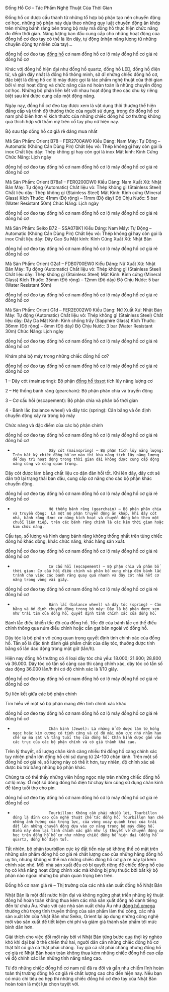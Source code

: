  Đồng Hồ Cơ – Tác Phẩm Nghệ Thuật Của Thời Gian

Đồng hồ cơ được cấu thành từ những tổ hợp bộ phận tạo nên chuyển động cơ học, những bộ phận này dựa theo những quy luật chuyển động ăn khớp trên những bánh răng bên trong bộ máy mà đồng hồ thực hiện chức năng đo đếm thời gian. Năng lượng ban đầu cung cấp cho những hoạt động của đồng hồ cơ đeo tay có thể là lên dây, tự động (nhận năng lượng từ những chuyển động tự nhiên của tay)…


đồng hồ cơ đeo tay <a href=http://www.donghodeotaychinhhang.com/tin-tuc-dong-ho/dong-ho-phu-kien-thoi-trang-duoc-yeu-thich-nhat.html>đồng hồ</a> cơ nam đồng hồ cơ lộ máy đồng hồ cơ giá rẻ đồng hồ cơ

Khác với đồng hồ hiện đại như đồng hồ quartz, đồng hồ LED, đồng hồ điện tử, và gần đây nhất là đồng hồ thông minh, sở dĩ những chiếc đồng hồ cơ, đặc biệt là đồng hồ cơ lộ máy được gọi là tác phẩm nghệ thuật của thời gian bởi vì mọi hoạt động và chức năng của nó hoàn toàn là những chuyển động cơ học. Những bộ phận liên kết với nhau hoạt động theo các chu kỳ riêng biệt sau khi được cung cấp một động năng.

Ngày nay, đồng hồ cơ đeo tay được xem là vật dụng thời thượng thể hiện đẳng cấp và trình độ thưởng thức của người sử dụng, trong đó đồng hồ cơ nam phổ biến hơn vì kích thước của những chiếc đồng hồ cơ thường không quá thích hợp với thẩm mỹ trên cổ tay phụ nữ hiện nay.

 
Bộ sưu tập đồng hồ cơ giá rẻ đáng mua nhất

 

Mã Sản Phẩm: Orient B78 – FER2700AW0
Kiểu Dáng: Nam
Máy: Tự Động – Automatic (Không Cần Dùng Pin)
Chất liệu vỏ: Thép không gỉ hay còn gọi là inox
Chất liệu dây: Thép không gỉ hay còn gọi là inox
Mặt kính: Kính Cứng
Chức Năng: Lịch ngày

đồng hồ cơ đeo tay đồng hồ cơ nam đồng hồ cơ lộ máy đồng hồ cơ giá rẻ đồng hồ cơ

 

Mã Sản Phẩm: Orient B78a1 – FER0200DW0
Kiểu Dáng: Nam
Xuất Xứ: Nhật Bản
Máy: Tự động (Automatic)
Chất liệu vỏ: Thép không gỉ (Stainless Steel)
Chất liệu dây: Thép không gỉ (Stainless Steel)
Mặt Kính: Kính cứng (Mineral Glass)
Kích Thước: 41mm (Độ rộng) – 11mm (Độ dày)
Độ Chịu Nước: 5 bar (Water Resistant 50m)
Chức Năng: Lịch ngày

đồng hồ cơ đeo tay đồng hồ cơ nam đồng hồ cơ lộ máy đồng hồ cơ giá rẻ đồng hồ cơ

 

Mã Sản Phẩm: Seiko B72 – SSA078K1
Kiểu Dáng: Nam
Máy: Tự Động – Automatic (Không Cần Dùng Pin)
Chất liệu vỏ: Thép không gỉ hay còn gọi là inox
Chất liệu dây: Dây Cao Su
Mặt kính: Kính Cứng
Xuất Xứ: Nhật Bản

đồng hồ cơ đeo tay đồng hồ cơ nam đồng hồ cơ lộ máy đồng hồ cơ giá rẻ đồng hồ cơ

 

Mã Sản Phẩm: Orient G2a1 – FDB0700EW0
Kiểu Dáng: Nữ
Xuất Xứ: Nhật Bản
Máy: Tự động (Automatic)
Chất liệu vỏ: Thép không gỉ (Stainless Steel)
Chất liệu dây: Thép không gỉ (Stainless Steel)
Mặt Kính: Kính cứng (Mineral Glass)
Kích Thước: 35mm (Độ rộng) – 12mm (Độ dày)
Độ Chịu Nước: 5 bar (Water Resistant 50m)

đồng hồ cơ đeo tay đồng hồ cơ nam đồng hồ cơ lộ máy đồng hồ cơ giá rẻ đồng hồ cơ

 

Mã Sản Phẩm: Orient G1d – FER2E002W0
Kiểu Dáng: Nữ
Xuất Xứ: Nhật Bản
Máy: Tự động (Automatic)
Chất liệu vỏ: Thép không gỉ (Stainless Steel)
Chất liệu dây: Dây Da
Mặt Kính: Kính chống trầy (Sapphire Glass)
Kích Thước: 36mm (Độ rộng) – 8mm (Độ dày)
Độ Chịu Nước: 3 bar (Water Resistant 30m)
Chức Năng: Lịch ngày

đồng hồ cơ đeo tay đồng hồ cơ nam đồng hồ cơ lộ máy đồng hồ cơ giá rẻ đồng hồ cơ

 
Khám phá bộ máy trong những chiếc đồng hồ cơ?

đồng hồ cơ đeo tay đồng hồ cơ nam đồng hồ cơ lộ máy đồng hồ cơ giá rẻ đồng hồ cơ

1 – Dây cót (mainspring): Bộ phận <a href=http://www.donghodeotaychinhhang.com/tin-tuc-dong-ho/dong-ho-tissot-dua-truyen-thong-den-tam-voc-hien-dai.html>đồng hồ tissot</a> tích lũy năng lượng cơ

2 – Hệ thống bánh răng (gearchain): Bộ phận phân chia và truyền động

3 – Cơ cấu hồi (escapement): Bộ phận chia và phân bố thời gian

4 - Bánh lắc (balance wheel) và dây tóc (spring): Cân bằng và ổn định chuyển động xảy ra trong bộ máy

 
Chức năng và đặc điểm của các bộ phận chính

đồng hồ cơ đeo tay đồng hồ cơ nam đồng hồ cơ lộ máy đồng hồ cơ giá rẻ đồng hồ cơ

-                     Dây cót (mainspring) – Bộ phận tích lũy năng lượng: Trên bất kỳ chiếc đồng hồ cơ nào thì khả năng tích lũy năng lượng để duy trì hoạt động trong thời gian dài không được cung cấp động năng cũng vô cùng quan trọng.

Dây cót được làm bằng chất liệu co dãn đàn hồi tốt. Khi lên dây, dây cót sẽ dần trở lại trạng thái ban đầu, cung cấp cơ năng cho các bộ phận khác chuyển động. 

 

đồng hồ cơ đeo tay đồng hồ cơ nam đồng hồ cơ lộ máy đồng hồ cơ giá rẻ đồng hồ cơ

-                     Hệ thống bánh răng (gearchain) – Bộ phận phân chia và truyền động:  Là một mộ phận truyền động ăn khớp, khi dây cót nhả, bánh răng được cơ năng kích hoạt và chuyển động kéo theo một chuỗi liên tiếp, trên các bánh răng chính là các kim thời gian hoặc kim chức năng.

Cấu tạo, số lượng và hình dạng bánh răng không thống nhất trên từng chiếc đồng hồ khác dòng, khác chức năng, khác hãng sản xuất.

 

đồng hồ cơ đeo tay đồng hồ cơ nam đồng hồ cơ lộ máy đồng hồ cơ giá rẻ đồng hồ cơ

-                     Cơ cấu hồi (escapement) – Bộ phận chia và phân bố thời gian: Cơ cấu hồi điều chỉnh và phân bố xung nhịp đến bánh lắc tránh cho việc các bánh răng quay quá nhanh và dây cót nhả hết cơ năng trong vòng vài giây.

 

đồng hồ cơ đeo tay đồng hồ cơ nam đồng hồ cơ lộ máy đồng hồ cơ giá rẻ đồng hồ cơ

-                     Bánh lắc (balance wheel) và dây tóc (spring) – Cân bằng và ổn định chuyển động trong bộ máy: Đây là bộ phận được xem như trái tim của đồng hồ, quyết định tính chính xác của đồng hồ.

Bánh lắc điều khiển tốc độ của đồng hồ. Tốc độ của bánh lắc có thể điều chỉnh thông qua núm điều chỉnh hoặc cần gạt bên ngoài vỏ đồng hồ.

Dây tóc là bộ phận vô cùng quan trọng quyết định tính chính xác của đồng hồ. Tần số là đặc tính đánh giá phẩm chất của dây tóc, thường được tính bằng số lần dao động trong một giờ (lần/h).

Hiện nay đồng hồ thường có 4 loại dây tóc chủ yếu: 18.000; 21.600; 28.800 và 36.000. Dây tóc có tần số càng cao thì càng chính xác, dây tóc có tần số dao động 36.000 lần/h thì có độ chính xác là 1/10 giây.

 

đồng hồ cơ đeo tay đồng hồ cơ nam đồng hồ cơ lộ máy đồng hồ cơ giá rẻ đồng hồ cơ

Sự liên kết giữa các bộ phận chính

 

 
Tìm hiểu về một số bộ phận mang đến tính chính xác khác

đồng hồ cơ đeo tay đồng hồ cơ nam đồng hồ cơ lộ máy đồng hồ cơ giá rẻ đồng hồ cơ

-                     Chân kính (Jewel): Là những ổ đỡ được làm từ hồng ngọc hoặc kim cương có tính cứng và có độ mài mòn cực nhỏ nhằm hạn chế sự ma sát và tăng tuổi thọ của đồng hồ. Chân kính được gắn vào các trục của các bộ phận chính và có giá thành khá cao.

Trên lý thuyết, số lượng chân kính càng nhiều thì đồng hồ càng chính xác tuy nhiên phần lớn đồng hồ chỉ sử dụng từ 24-100 chân kính. Trên một số đồng hồ cơ giá rẻ, số lượng này có thể ít hơn, tuy nhiên, độ chính xác sẽ được bù trừ bằng những bộ phận khác.

Chúng ta có thể thấy những viên hồng ngọc này trên những chiếc đồng hồ cơ lộ máy. Ở một số dòng đồng hồ điện tử chạy kim cũng sử dụng chân kính để tăng tuổi thọ cho pin.

 

đồng hồ cơ đeo tay đồng hồ cơ nam đồng hồ cơ lộ máy đồng hồ cơ giá rẻ đồng hồ cơ

-                     Tourbillon: Không cần phải nhiều lời, Tourbillon đúng là đỉnh cao của nghệ thuật chế tác đồng hồ. Tourbillon hạn chế những ảnh hướng của trọng lực, của vòng xoay quanh trục của trái đất lên những chuyển động dựa vào cơ năng trong bộ máy đồng hồ. Điều này đem lại tính chính xác gần như lý thuyết về chuyển động cơ học trên đồng hồ hồ cơ như những chiếc đồng hồ hiện đại (đồng hồ quartz, đồng hồ điện tử).

Tất nhiên, bộ phận tourbillon cực kỳ đắt tiền này sẽ không thể có mặt trên những sản phẩm đồng hồ cơ giá rẻ chất lượng cao của những hãng đồng hồ uy tín, nhưng không vì thế mà những chiếc đồng hồ cơ giá rẻ này lại kém chính xác nhé. Mỗi nhà sản xuất đều có bí quyết riêng để chiếc đồng hồ của họ có khả năng hoạt động chính xác mà không bị phụ thuộc bởi bất kỳ bộ phận nào ngoài những bộ phận quan trọng bên trên.

 
Đồng hồ cơ nam giá rẻ – Thị trường của các nhà sản xuất đồng hồ Nhật Bản

Nhật Bản là một đất nước hiện đại và không ngừng phát triển những kỹ thuật đồng hồ hoàn toàn không thua kém các nhà sản xuất đồng hồ danh tiếng đến từ châu Âu. Khác với các nhà sản xuất châu Ấu như <a href=http://www.donghodeotaychinhhang.com/tin-tuc-dong-ho/dong-ho-omega-gia-tri-vinh-cuu-den-tu-dang-cap.html>đồng hồ omega</a> thường chú trọng tính truyền thống của sản phẩm làm thủ công, các nhà sản xuất lớn của Nhật Bản như Seiko, Orient lại áp dụng những công nghệ mới vào sản xuất để tiết kiệm chi phí và giảm giá thành sản phẩm tới mức bình dân hơn.

Giải thích cho việc đổi mới này bởi vì Nhật Bản từng bước qua thời kỳ nghèo khó khi đại bại ở thế chiến thứ hai, người dân cần những chiếc đồng hồ cơ thật tốt có giá cả thật phải chăng. Tuy giá cả rất phải chăng nhưng đồng hồ cơ giá rẻ Nhật Bản hoàn toàn không thua kém những chiếc đồng hồ cao cấp về độ chính xác lẫn những tính năng nâng cao.

Từ đó những chiếc đồng hồ cơ nam nữ đã ra đời và gần như chiếm lĩnh hoàn toàn thị trường đồng hồ cơ giá rẻ chất lượng cao cho đến hiện nay. Nếu bạn có mức chi tiêu eo hẹp thì những chiếc đồng hồ cơ đeo tay của Nhật Bản hoàn toàn là một lựa chọn tuyệt vời. 
